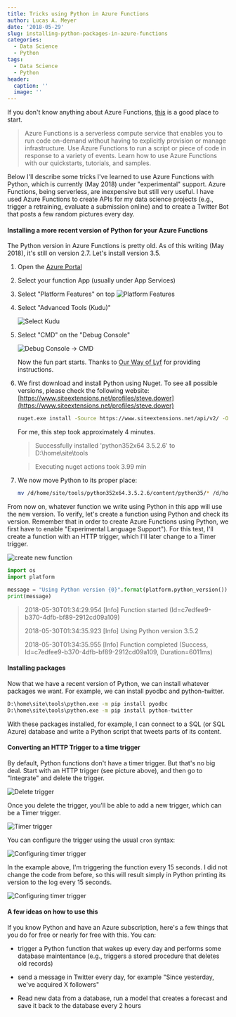 ```yaml
---
title: Tricks using Python in Azure Functions
author: Lucas A. Meyer
date: '2018-05-29'
slug: installing-python-packages-in-azure-functions
categories:
  - Data Science
  - Python
tags:
  - Data Science
  - Python
header:
  caption: ''
  image: ''
---
```



If you don't know anything about Azure Functions, [this](https://docs.microsoft.com/en-us/azure/azure-functions/) is a good place to start.

> Azure Functions is a serverless compute service that enables you to run code on-demand without having to explicitly provision or manage infrastructure. Use Azure Functions to run a script or piece of code in response to a variety of events. Learn how to use Azure Functions with our quickstarts, tutorials, and samples.

Below I'll describe some tricks I've learned to use Azure Functions with Python, which is currently (May 2018) under "experimental" support. Azure Functions, being serverless, are inexpensive but still very useful. I have used Azure Functions to create APIs for my data science projects (e.g., trigger a retraining, evaluate a submission online) and to create a Twitter Bot that posts a few random pictures every day.

#### Installing a more recent version of Python for your Azure Functions

The Python version in Azure Functions is pretty old. As of this writing (May 2018), it's still on version 2.7. Let's install version 3.5.

1. Open the [Azure Portal](https://portal.azure.com)

2. Select your function App (usually under App Services)

3. Select "Platform Features" on top
    ![Platform Features](/img/python-platform.png)

4. Select "Advanced Tools (Kudu)"

    ![Select Kudu](/img/python-kudu1.png)

5. Select "CMD" on the "Debug Console"

    ![Debug Console -> CMD](/img/python-kudu.png)

    Now the fun part starts. Thanks to [Our Way of Lyf](https://ourwayoflyf.com/running-python-code-on-azure-functions-app/) for providing instructions.

6. We first download and install Python using Nuget. To see all possible versions, please check the following website: [https://www.siteextensions.net/profiles/steve.dower](https://www.siteextensions.net/profiles/steve.dower)

    ```bash
    nuget.exe install -Source https://www.siteextensions.net/api/v2/ -OutputDirectory D:\home\site\tools python352x64 
    ```

    For me, this step took approximately 4 minutes.
    
    > Successfully installed 'python352x64 3.5.2.6' to D:\home\site\tools
    
    > Executing nuget actions took 3.99 min

7. We now move Python to its proper place:

    ```bash
    mv /d/home/site/tools/python352x64.3.5.2.6/content/python35/* /d/home/site/tools/
    ```

From now on, whatever function we write using Python in this app will use the new version. To verify, let's create a function using Python and check its version. Remember that in order to create Azure Functions using Python, we first have to enable "Experimental Language Support"). For this test, I'll create a function with an HTTP trigger, which I'll later change to a Timer trigger.

![create new function](/img/python-new-function.png)


```python
import os
import platform

message = "Using Python version {0}".format(platform.python_version())
print(message)
```

> 2018-05-30T01:34:29.954 [Info] Function started (Id=c7edfee9-b370-4dfb-bf89-2912cd09a109)
>
> 2018-05-30T01:34:35.923 [Info] Using Python version 3.5.2
>
> 2018-05-30T01:34:35.955 [Info] Function completed (Success, Id=c7edfee9-b370-4dfb-bf89-2912cd09a109, Duration=6011ms)
>

#### Installing packages

Now that we have a recent version of Python, we can install whatever packages we want. For example, we can install pyodbc and python-twitter.

```bash
D:\home\site\tools\python.exe -m pip install pyodbc
D:\home\site\tools\python.exe -m pip install python-twitter
```

With these packages installed, for example, I can connect to a SQL (or SQL Azure) database and write a Python script that tweets parts of its content.

#### Converting an HTTP Trigger to a time trigger

By default, Python functions don't have a timer trigger. But that's no big deal. Start with an HTTP trigger (see picture above), and then go to "Integrate" and delete the trigger.

![Delete trigger](/img/python-delete-trigger.png)

Once you delete the trigger, you'll be able to add a new trigger, which can be a Timer trigger.

![Timer trigger](/img/python-new-trigger.png)

You can configure the trigger using the usual `cron` syntax:

![Configuring timer trigger](/img/python-timer-trigger.png)

In the example above, I'm triggering the function every 15 seconds. I did not change the code from before, so this will result simply in Python printing its version to the log every 15 seconds.

![Configuring timer trigger](/img/python-timer-trigger-results.png)

#### A few ideas on how to use this

If you know Python and have an Azure subscription, here's a few things that you do for free or nearly for free with this. You can:

* trigger a Python function that wakes up every day and performs some database maintentance (e.g., triggers a stored procedure that deletes old records)

* send a message in Twitter every day, for example "Since yesterday, we've acquired X followers"

* Read new data from a database, run a model that creates a forecast and save it back to the database every 2 hours



